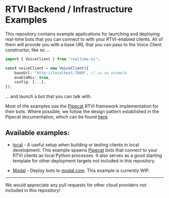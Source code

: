 # RTVI Backend / Infrastructure Examples

This repository contains example applications for launching and deploying real-time bots that you can connect to with your RTVI-enabled clients. All of them will provide you with a base URL that you can pass to the Voice Client constructor, like so ...

```typescript
import { VoiceClient } from "realtime-ai";

const voiceClient = new VoiceClient({
    baseUrl: "http://localhost:7860", // as an example
    enableMic: true,
    config: {...},
});
```

... and launch a bot that you can talk with.

Most of the examples use the [Pipecat](www.pipecat.ai) RTVI framework implementation for their bots. Where possible, we follow the design pattern established in the Pipecat documentation, which can be found [here](https://docs.pipecat.ai/deployment/pattern).

## Available examples:

- [local](/01-local) - A useful setup when building or testing clients in local development. This example spawns [Pipecat](https://www.pipecat.ai) bots that connect to your RTVI clients as local Python processes. It also serves as a good starting template for other deployment targets not included in this repository.

- [Modal](/02-modal) - Deploy bots to [modal.com](https://www.modal.com). This example is currently WIP.


---

We would appreciate any pull requests for other cloud providers not included in this repository!